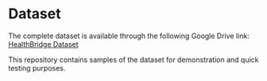 # Dataset
The complete dataset is available through the following Google Drive link: [HealthBridge Dataset](https://drive.google.com/drive/folders/1XOYcJiK5oU1hfEKgdEAa9N9PpTm-MVaF?usp=sharing)

This repository contains samples of the dataset for demonstration and quick testing purposes. 
